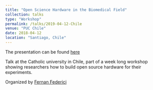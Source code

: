 ```yaml
---
title: "Open Science Hardware in the Biomedical Field"
collection: talks
type: "Workshop"
permalink: /talks/2019-04-12-Chile
venue: "PUC Chile"
date: 2018-04-12
location: "Santiago, Chile"
---
```



The presentation can be found [here](http://amchagas.github.io/files/presentations/OSH-Chile.pdf)

Talk at the Catholic university in Chile, part of a week long workshop showing researchers how to build open source hardware for their experiments.

Organized by [Fernan Federici](https://federicilab.org/)
